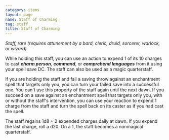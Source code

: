 ```yaml
---
category: items
layout: page
name: Staff of Charming 
tag: staff
title: Staff of Charming 
---
```


_Staff, rare (requires attunement by a bard, cleric, druid, sorcerer, warlock, or wizard)_ 

While holding this staff, you can use an action to expend 1 of its 10 charges to cast **_charm person_**, **_command_**, or **_comprehend languages_** from it using your spell save DC. The staff can also be used as a magic quarterstaff.

If you are holding the staff and fail a saving throw against an enchantment spell that targets only you, you can turn your failed save into a successful one. You can't use this property of the staff again until the next dawn. If you succeed on a save against an enchantment spell that targets only you, with or without the staff's intervention, you can use your reaction to expend 1 charge from the staff and turn the spell back on its caster as if you had cast the spell.

The staff regains 1d8 + 2 expended charges daily at dawn. If you expend the last charge, roll a d20. On a 1, the staff becomes a nonmagical quarterstaff. 
